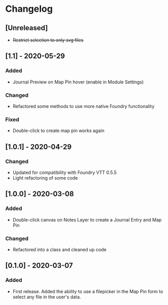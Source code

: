 # Changelog

## [Unreleased]
- ~~Restrict selection to only svg files~~

## [1.1] - 2020-05-29
### Added
- Journal Preview on Map Pin hover (enable in Module Settings)

### Changed
- Refactored some methods to use more native Foundry functionality

### Fixed
- Double-click to create map pin works again

## [1.0.1] - 2020-04-29
### Changed
- Updated for compatibility with Foundry VTT 0.5.5
- Light refactoring of some code

## [1.0.0] - 2020-03-08
### Added
- Double-click canvas on Notes Layer to create a Journal Entry and Map Pin

### Changed
- Refactored into a class and cleaned up code

## [0.1.0] - 2020-03-07
### Added
- First release. Added the ability to use a filepicker in the Map Pin form to select any file in the user's data.
